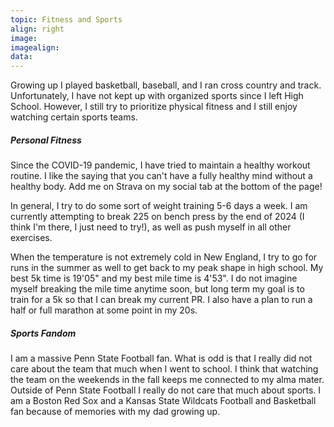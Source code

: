 ```yaml
---
topic: Fitness and Sports
align: right
image:
imagealign:
data: 
---
```

Growing up I played basketball, baseball, and I ran cross country and track. Unfortunately, I have not kept up with organized sports since I left High School. However, I still try to prioritize physical fitness and I still enjoy watching certain sports teams.

##### Personal Fitness
Since the COVID-19 pandemic, I have tried to maintain a healthy workout routine. I like the saying that you can't have a fully healthy mind without a healthy body. Add me on Strava on my social tab at the bottom of the page!

In general, I try to do some sort of weight training 5-6 days a week. I am currently attempting to break 225 on bench press by the end of 2024 (I think I'm there, I just need to try!), as well as push myself in all other exercises. 

When the temperature is not extremely cold in New England, I try to go for runs in the summer as well to get back to my peak shape in high school. My best 5k time is 19'05" and my best mile time is 4'53". I do not imagine myself breaking the mile time anytime soon, but long term my goal is to train for a 5k so that I can break my current PR. I also have a plan to run a half or full marathon at some point in my 20s. 

##### Sports Fandom
I am a massive Penn State Football fan. What is odd is that I really did not care about the team that much when I went to school. I think that watching the team on the weekends in the fall keeps me connected to my alma mater. Outside of Penn State Football I really do not care that much about sports. I am a Boston Red Sox and a Kansas State Wildcats Football and Basketball fan because of memories with my dad growing up. 

